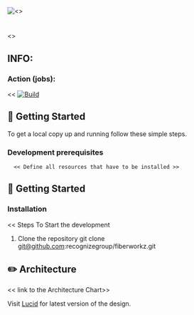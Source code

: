 ![<<workflow status>>](https://github.com/<<OWNER>>/<<REPOSITORY>>/actions/workflows/<<WORKFLOW_FILE>>/badge.svg)

# <Project Name>

<<Repository Description>>   
   
## INFO:

### Action (jobs):
   
<< [![Build](https://github.com/recognizegroup/fiberworkz/actions/workflows/build_test.yaml/badge.svg)](https://github.com/recognizegroup/fiberworkz/actions/workflows/build_test.yaml)
 >>

   
## 🚀 Getting Started

To get a local copy up and running follow these simple steps.

### Development prerequisites
   
      << Define all resources that have to be installed >>

## :rocket: Getting Started

### Installation

<< 
   Steps To Start the development
   
   1. Clone the repository
      git clone git@github.com:recognizegroup/fiberworkz.git
   
>>

## :pencil2: Architecture

<< link to the Architecture Chart>> 
   
Visit [Lucid](https://lucid.app/lucidchart/769dcab5-46ad-4b67-90be-74c67a4dcc74/edit?invitationId=inv_ba682368-258e-4cd9-91c5-d6ed83470c02) for latest version of the design.
